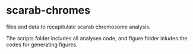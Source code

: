 # scarab-chromes
files and data to recapitulate scarab chromosome analysis.

The scripts folder includes all analyses code, and figure folder inludes the codes for generating figures. 

